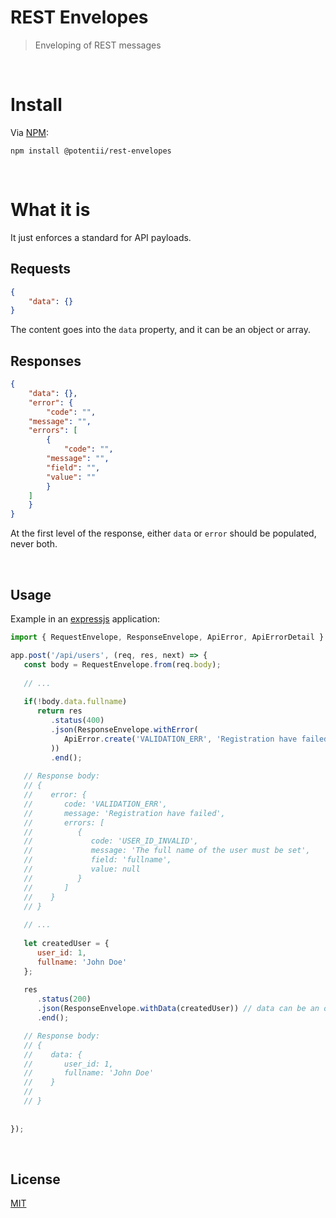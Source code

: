 # REST Envelopes

> Enveloping of REST messages

<br>

# Install

Via [NPM](https://www.npmjs.com/package/@potentii/rest-envelopes):

```shell
npm install @potentii/rest-envelopes
```

<br>

# What it is

It just enforces a standard for API payloads.

## Requests

```JSON
{
    "data": {} 
}
```

The content goes into the `data` property, and it can be an object or array.


## Responses

```JSON
{
    "data": {},
    "error": {
        "code": "",
	"message": "",
	"errors": [
	    {
	        "code": "",
		"message": "",
		"field": "",
		"value": ""
	    }
	]
    }
}
```

At the first level of the response, either `data` or `error` should be populated, never both.

<br>

## Usage

Example in an [expressjs](https://www.npmjs.com/package/express) application:

```javascript
import { RequestEnvelope, ResponseEnvelope, ApiError, ApiErrorDetail } from '@potentii/rest-envelopes';

app.post('/api/users', (req, res, next) => {
   const body = RequestEnvelope.from(req.body);
	
   // ...
   
   if(!body.data.fullname) 
      return res
         .status(400)
         .json(ResponseEnvelope.withError(
            ApiError.create('VALIDATION_ERR', 'Registration have failed', ApiErrorDetail.create('USER_ID_INVALID', 'The full name of the user must be set', 'fullname', body.data.fullname))
         ))
         .end();
    
   // Response body:
   // {
   //    error: {
   //       code: 'VALIDATION_ERR',
   //       message: 'Registration have failed',
   //       errors: [
   //          {
   //             code: 'USER_ID_INVALID', 
   //             message: 'The full name of the user must be set', 
   //             field: 'fullname', 
   //             value: null
   //          }
   //       ]
   //    }
   // }
	
   // ...
   
   let createdUser = {
      user_id: 1,
      fullname: 'John Doe'
   };
   
   res
      .status(200)
      .json(ResponseEnvelope.withData(createdUser)) // data can be an object or a list
      .end();

   // Response body:
   // {
   //    data: {
   //       user_id: 1,
   //       fullname: 'John Doe'
   //    }
   //    
   // }
   
	
});

```

<br>

## License
[MIT](LICENSE)
